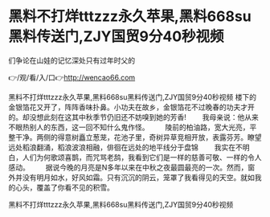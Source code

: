 # 黑料不打烊tttzzz永久苹果,黑料668su黑料传送门,ZJY国贸9分40秒视频
们争论在山娃的记忆深处只有过年时父的

👉/观/看/入/口👉http://wencao66.com

黑料不打烊tttzzz永久苹果,黑料668su黑料传送门,ZJY国贸9分40秒视频	楼下的金银箔花又开了，阵阵香味扑鼻。小功夫在故乡，金银箔花不过晚春的功夫才开的。却没想此刻在这其中秋季节仍旧还不妨嗅到她的芳香!
　　我母亲说：他从来不眼热别人的东西，这一回不知什么鬼作怪。
　　陵前的柏油路，宽大光亮，平整干净。两侧的得意树矗立葱茏，花池子里，奇树异草竞相开放，表露芬芳。瞭望远处稻浪翻涌，稻浪波浪相融，俳徊在远处的地平线分于盘锦
　　我实在不明白，人们为何歌颂喜鹊，而咒骂老鸹，我看到它们是一样的慈善可敬、一样的令人感动。
　　据说今晚的月亮是N多年以来在中秋之夜最圆最亮的一次。然而，窗外并没有明月如水，好风如霜。只有沉沉的阴云，笼罩了我看得见的天空。就如我的心头，覆盖了你看不见的积雪。

黑料不打烊tttzzz永久苹果,黑料668su黑料传送门,ZJY国贸9分40秒视频
